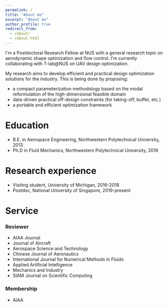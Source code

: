 ```yaml
---
permalink: /
title: "About me"
excerpt: "About me"
author_profile: true
redirect_from: 
  - /about/
  - /about.html
---
```


I'm a Postdoctoral Research Fellow at NUS with a general research topic on aerodynamic shape optimization and flow control.
I'm currently collaborating with T-lab@NUS on UAV design optimization.

My research aims to develop efficient and practical design optimization solutions for the industry.
This is being done by proposing:
* a compact parameterization methodology based on the modal reformulation of the high-dimensional feasible domain
* data-driven practical off-design constraints (for taking-off, buffet, etc.)
* a portable and efficient optimization framework

Education
======
* B.E. in Aerospace Engineering,  Northwestern Polytechnical University,  2013
* Ph.D in Fluid Mechanics,  Northwestern Polytechnical University,  2019

Research experience
======
* Visiting student,  University of Michigan,  2016-2018
* Postdoc,  National University of Singapore,  2019-present


Service
======

### Reviewer
* AIAA Journal
* Journal of Aircraft
* Aerospace Science and Technology
* Chinese Journal of Aeronautics
* International Journal for Numerical Methods in Fluids
* Applied Artificial Intelligence
* Mechanics and Industry
* SIAM Journal on Scientific Computing

### Membership
* AIAA

